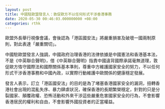 ```yaml
---
layout: post
title: 中國駐歐盟發言人：敦促歐方不以任何形式干涉香港事務
date: 2020-05-30 00:46:03.000000000 +08:00
categories: rthk
---
```


歐盟外長舉行視像會議，會後認為「港區國安法」將嚴重損害及破壞一國兩制原則，對此表達「嚴重關切」。

中國駐歐盟發言人強調，中國政府治理香港的法律依據是中國憲法和香港基本法，不是《中英聯合聲明》，借《中英聯合聲明》指責中國違背國際承諾毫無道理，敦促歐方恪守國際法和國際關係基本準則，尊重中方維護國家安全的努力，不以任何形式干涉香港事務和中國內政，以實際行動維護中歐關係的健康穩定發展。

發言人表示，訂立「港區國安法」的目的是為了堵塞香港國家安全的漏洞，扭轉香港社會出現的混亂失序、暴力肆虐狀況，確保香港的長期繁榮穩定，針對的只是分裂國家、顛覆政權、恐怖活動和外來干涉這些嚴重危害國家安全的行為，不會影響香港居民的權利和自由，不會影響外國投資者的正當權益。
